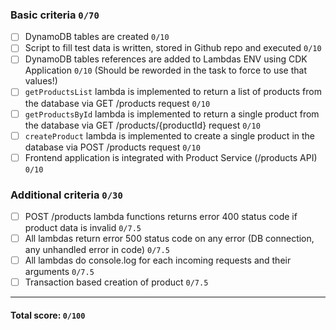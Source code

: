 ### Basic criteria `0/70`

- [ ] DynamoDB tables are created `0/10`
- [ ] Script to fill test data is written, stored in Github repo and executed
      `0/10`
- [ ] DynamoDB tables references are added to Lambdas ENV using CDK Application
      `0/10` (Should be reworded in the task to force to use that values!)
- [ ] `getProductsList` lambda is implemented to return a list of products from
      the database via GET /products request `0/10`
- [ ] `getProductsById` lambda is implemented to return a single product from
      the database via GET /products/{productId} request `0/10`
- [ ] `createProduct` lambda is implemented to create a single product in the
      database via POST /products request `0/10`
- [ ] Frontend application is integrated with Product Service (/products API) `0/10`

### Additional criteria `0/30`

- [ ] POST /products lambda functions returns error 400 status code if product
      data is invalid `0/7.5`
- [ ] All lambdas return error 500 status code on any error (DB connection, any
      unhandled error in code) `0/7.5`
- [ ] All lambdas do console.log for each incoming requests and their arguments
      `0/7.5`
- [ ] Transaction based creation of product `0/7.5`

---

#### Total score: `0/100`
